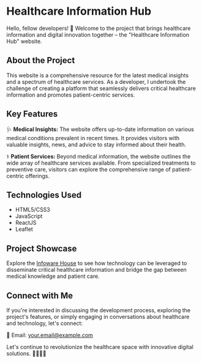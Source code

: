# Healthcare Information Hub

Hello, fellow developers! 👋 Welcome to the project that brings healthcare information and digital innovation together – the "Healthcare Information Hub" website.

## About the Project

This website is a comprehensive resource for the latest medical insights and a spectrum of healthcare services. As a developer, I undertook the challenge of creating a platform that seamlessly delivers critical healthcare information and promotes patient-centric services.

## Key Features

🩺 **Medical Insights:** The website offers up-to-date information on various medical conditions prevalent in recent times. It provides visitors with valuable insights, news, and advice to stay informed about their health.

⚕️ **Patient Services:** Beyond medical information, the website outlines the wide array of healthcare services available. From specialized treatments to preventive care, visitors can explore the comprehensive range of patient-centric offerings.

## Technologies Used

- HTML5/CSS3
- JavaScript
- ReactJS
- Leaflet

## Project Showcase

Explore the [Infoware House](https://johns-hopkins.vercel.app) to see how technology can be leveraged to disseminate critical healthcare information and bridge the gap between medical knowledge and patient care.


## Connect with Me

If you're interested in discussing the development process, exploring the project's features, or simply engaging in conversations about healthcare and technology, let's connect:

📧 Email: your.email@example.com

Let's continue to revolutionize the healthcare space with innovative digital solutions. 🏥🚀👨‍⚕️
